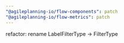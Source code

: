 ```yaml
---
"@agileplanning-io/flow-components": patch
"@agileplanning-io/flow-metrics": patch
---
```


refactor: rename LabelFilterType -> FilterType

